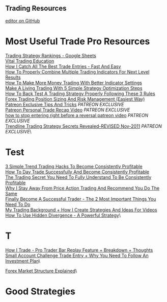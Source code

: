 ## Trading Resources
[editor on GitHub](https://github.com/DesignatedScript/Trading/edit/main/README.md)

# Most Useful Trade Pro Resources
[Trading Strategy Rankings - Google Sheets](https://docs.google.com/spreadsheets/d/1LQ7lwnvcB5eacK4PxLXnV1mMEIzSxHzD8IZpP2N1oA8/edit#gid=0)\
[Vital Trading Education](https://www.youtube.com/playlist?list=PL7xw-9WduM7jbIp-_bau3dplOZaPcTCOq)\
[How I Catch All The Best Trade Entries - Fast And Easy](https://www.youtube.com/watch?v=9EwpnQGpyII)\
[How To Properly Combine Multiple Trading Indicators For Next Level Results](https://www.youtube.com/watch?v=NGWe0Wg_0jo)\
[How To Make More Money Trading With Better Indicator Settings](https://www.youtube.com/watch?v=mPxsfoLNnAA)\
[Make A Living Trading With 5 Simple Strategy Optimization Steps](https://www.youtube.com/watch?v=6WA1sLWWOSs&list=PL7xw-9WduM7iZitlZljxdrChh_G22980U&index=28)\
[How To Back Test A Trading Strategy Properly Following These 3 Rules](https://www.youtube.com/watch?v=W02JCLDuDXI)\
[Forex Trading Position Sizing And Risk Management (Easiest Way)](https://www.youtube.com/watch?v=IJttMAbz7Y0&list=PLZB-AA7gb7vrT8IPZ1f0K5oGR_28WVNhR&index=19)\
[Patreon Exclusive Tips And Tricks](https://www.youtube.com/watch?v=RBSFucIBR_4)    *PATREON EXCLUSIVE*\
[Patreon Personal Trade Recap Video](https://www.youtube.com/watch?v=-vxeBLja1oM)    *PATREON EXCLUSIVE*\
[how to stop entering right before a reversal patreon video](https://www.youtube.com/watch?v=aVyomPn-2aA)    *PATREON EXCLUSIVE*\
[Trendline Trading Strategy Secrets Revealed-REVISED Nov-2011](https://forexyar.com/wp-content/uploads/2020/04/22030-tendencia.pdf)  *PATREON EXCLUSIVE*\

# Test
[3 Simple Trend Trading Hacks To Become Consistently Profitable](https://www.youtube.com/watch?v=0_6LXFveKkQ&list=PL7xw-9WduM7iZitlZljxdrChh_G22980U&index=44)\
[How To Day Trade Successfully And Become Consistently Profitable](https://www.youtube.com/watch?v=KYHFg4ZpqEc)\
[The Trading Secret You Need To Fully Understand To Be Consistently Profitable](https://www.youtube.com/watch?v=A-QGWmEd9JU)\
[Why I Stay Away From Price Action Trading And Recommend You Do The Same](https://www.youtube.com/watch?v=J6teYPQbDcs)\
[Finally Become A Successful Trader - The 2 Most Important Things You Need To Do](https://www.youtube.com/watch?v=cTz0x_383vA)\
[My Trading Background + How I Create Strategies And Ideas For Videos](https://www.youtube.com/watch?v=0g2vgPDvclI)\
[How To Use Hidden Divergence - A Powerful Strategy](https://www.youtube.com/watch?v=iyzEZiY6vJM)\
# T
[How I Trade - Pro Trader Bar Replay Feature + Breakdown + Thoughts](https://www.youtube.com/watch?v=oaQ4r-M3nlE)\
[Small Account Challenge Trade Entry + Why You Need To Follow An Investment Plan](https://www.youtube.com/watch?v=iTmhv2TZbcQ)\

[Forex Market Structure Explained](https://www.youtube.com/watch?v=OvHOcO9CQCM)\

# Good Strategies





